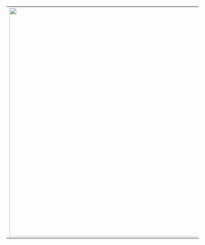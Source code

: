 <table>
  <tr>
    <td>
      <img src="https://avatars.githubusercontent.com/u/93048025?v=4" width="600" />
    </td>
    <td>
      - 8amiul@gmail.com<br/>
      - fb.com/8amiul8<br/>
      - youtu.be/8amiul<br/>
      - ig.me/8amiul<br/>
      - x.com/8amiul<br/>
      - chess.com/member/8amiulonceagain<br/>
      - codeforces.com/profile/8amiul<br/>
      - open.spotify.com/user/31ziro3uqh7oeb5kpiw4bhcd6fqu<br/>
      - tryhackme.com/p/8amiul<br/>
      - t.me/iam84wivel<br/>
      - GTAO: 8amiul<br/>
      - reddit.com/user/8amiul/
    </td>
  </tr>
</table>
